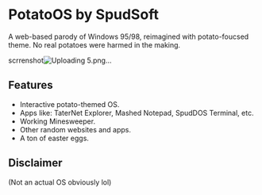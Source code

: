# PotatoOS by SpudSoft  
A web-based parody of Windows 95/98, reimagined with potato-foucsed theme. No real potatoes were harmed in the making.

scrrenshot![Uploading 5.png…]()


## Features  
- Interactive potato-themed OS.
- Apps like: TaterNet Explorer, Mashed Notepad, SpudDOS Terminal, etc.
- Working Minesweeper.
- Other random websites and apps.
- A ton of easter eggs.

## Disclaimer
(Not an actual OS obviously lol)
